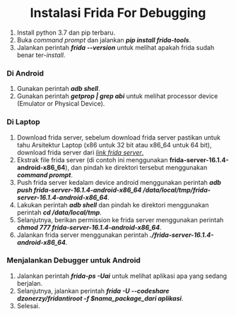 <h1 align="center">Instalasi Frida For Debugging</h1>

1. Install python 3.7 dan pip terbaru.
2. Buka *command prompt* dan jalankan ***pip install frida-tools***.
3. Jalankan perintah ***frida --version*** untuk melihat apakah frida sudah benar ter-*install*.

<h3 align="left">Di Android</h3>

1. Gunakan perintah ***adb shell***. 
2. Gunakan perintah ***getprop | grep abi*** untuk melihat processor device (Emulator or Physical Device).

<h3 align="left">Di Laptop</h3>

1. Download frida server, sebelum download frida server pastikan untuk tahu Arsitektur Laptop (x86 untuk 32 bit atau x86_64 untuk 64 bit), download frida server dari <a href="https://github.com/frida/frida/releases">*link frida server*.</a>
2. Ekstrak file frida server (di contoh ini menggunakan **frida-server-16.1.4-android-x86_64**), dan pindah ke direktori tersebut menggunakan ***command prompt***.
3. Push frida server kedalam device android menggunakan perintah ***adb push frida-server-16.1.4-android-x86_64 /data/local/tmp/frida-server-16.1.4-android-x86_64***.
4. Lakukan perintah ***adb shell*** dan pindah ke direktori menggunakan perintah ***cd /data/local/tmp***.
5. Selanjutnya, berikan permission ke frida server menggunakan perintah ***chmod 777 frida-server-16.1.4-android-x86_64***.
5. Jalankan frida server menggunakan perintah ***./frida-server-16.1.4-android-x86_64***.

<h3 align="left">Menjalankan Debugger untuk Android</h3>

1. Jalankan perintah ***frida-ps -Uai*** untuk melihat aplikasi apa yang sedang berjalan.
2. Selanjutnya, jalankan perintah ***frida -U --codeshare dzonerzy/fridantiroot -f $nama_package_dari aplikasi***.
3. Selesai.


